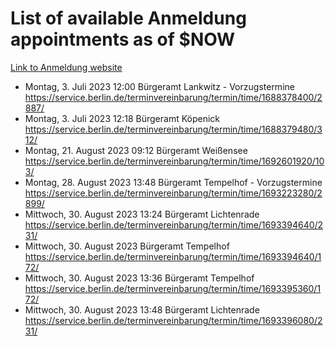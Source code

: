 # List of available Anmeldung appointments as of $NOW
[Link to Anmeldung website](https://service.berlin.de/terminvereinbarung/termin/tag.php?termin=1&anliegen[]=120686&dienstleisterlist=122210,122217,327316,122219,327312,122227,327314,122231,327346,122243,327348,122254,122252,329742,122260,329745,122262,329748,122271,327278,122273,327274,122277,327276,330436,122280,327294,122282,327290,122284,327292,122291,327270,122285,327266,122286,327264,122296,327268,150230,329760,122297,327286,122294,327284,122312,329763,122314,329775,122304,327330,122311,327334,122309,327332,317869,122281,327352,122279,329772,122283,122276,327324,122274,327326,122267,329766,122246,327318,122251,327320,122257,327322,122208,327298,122226,327300&herkunft=http%3A%2F%2Fservice.berlin.de%2Fdienstleistung%2F120686%2F)
- Montag, 3. Juli 2023 12:00 Bürgeramt Lankwitz - Vorzugstermine https://service.berlin.de/terminvereinbarung/termin/time/1688378400/2887/
- Montag, 3. Juli 2023 12:18 Bürgeramt Köpenick https://service.berlin.de/terminvereinbarung/termin/time/1688379480/312/
- Montag, 21. August 2023 09:12 Bürgeramt Weißensee https://service.berlin.de/terminvereinbarung/termin/time/1692601920/103/
- Montag, 28. August 2023 13:48 Bürgeramt Tempelhof - Vorzugstermine https://service.berlin.de/terminvereinbarung/termin/time/1693223280/2899/
- Mittwoch, 30. August 2023 13:24 Bürgeramt Lichtenrade https://service.berlin.de/terminvereinbarung/termin/time/1693394640/231/
- Mittwoch, 30. August 2023  Bürgeramt Tempelhof https://service.berlin.de/terminvereinbarung/termin/time/1693394640/172/
- Mittwoch, 30. August 2023 13:36 Bürgeramt Tempelhof https://service.berlin.de/terminvereinbarung/termin/time/1693395360/172/
- Mittwoch, 30. August 2023 13:48 Bürgeramt Lichtenrade https://service.berlin.de/terminvereinbarung/termin/time/1693396080/231/
